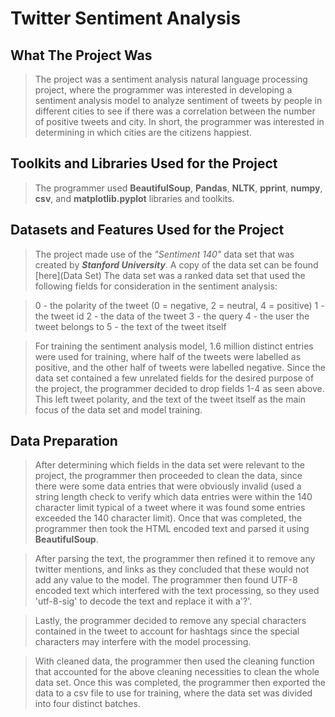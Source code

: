 # Twitter Sentiment Analysis

## What The Project Was

>The project was a sentiment analysis natural language processing project, where the programmer was interested in developing a sentiment analysis model to 
>analyze sentiment of tweets by people in different cities to see if there was a correlation between the number of positive tweets and city. In short, the programmer
>was interested in determining in which cities are the citizens happiest.

## Toolkits and Libraries Used for the Project

>The programmer used **BeautifulSoup**, **Pandas**, **NLTK**, **pprint**, **numpy**, **csv**, and **matplotlib.pyplot** libraries and toolkits.

## Datasets and Features Used for the Project

>The project made use of the _"Sentiment 140"_ data set that was created by _**Stanford University**_. A copy of the data set can be found [here](Data Set)
>The data set was a ranked data set that used the following fields for consideration in the sentiment analysis:

>  0 - the polarity of the tweet (0 = negative, 2 = neutral, 4 = positive)
>  1 - the tweet id
>  2 - the data of the tweet
>  3 - the query
>  4 - the user the tweet belongs to
>  5 - the text of the tweet itself

>For training the sentiment analysis model, 1.6 million distinct entries were used for training, where half of the tweets were labelled as positive,
> and the other half of tweets were labelled negative. 
>Since the data set contained a few unrelated fields for the desired purpose of the project, the programmer decided to drop fields 1-4 as seen above. This
>left tweet polarity, and the text of the tweet itself as the main focus of the data set and model training.


## Data Preparation

>After determining which fields in the data set were relevant to the project, the programmer then proceeded to clean the data, since there were some 
>data entries that were obviously invalid (used a string length check to verify which data entries were within the 140 character limit typical of a tweet
>where it was found some entries exceeded the 140 character limit). Once that was completed, the programmer then took the HTML encoded text and parsed 
>it using **BeautifulSoup**.

>After parsing the text, the programmer then refined it to remove any twitter mentions, and links as they concluded that these would not add any value to the model. 
>The programmer then found UTF-8 encoded text which interfered with the text processing, so they used 'utf-8-sig' to decode the text and replace it with a'?'.

>Lastly, the programmer decided to remove any special characters contained in the tweet to account for hashtags since the special characters may interfere with
>the model processing.

>With cleaned data, the programmer then used the cleaning function that accounted for the above cleaning necessities to clean the whole data set. Once this was 
>completed, the programmer then exported the data to a csv file to use for training, where the data set was divided into four distinct batches.


[Data Set]:http://cs.stanford.edu/people/alecmgo/trainingandtestdata.zip
